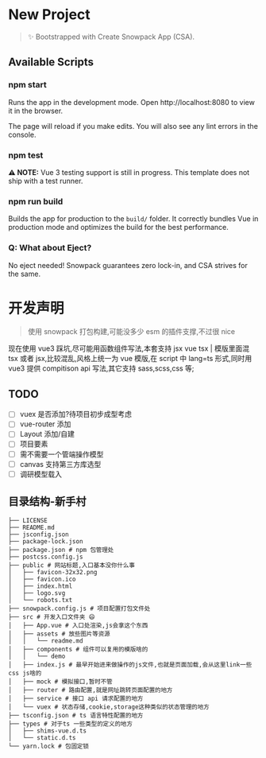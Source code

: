 # New Project

> ✨ Bootstrapped with Create Snowpack App (CSA).

## Available Scripts

### npm start

Runs the app in the development mode.
Open http://localhost:8080 to view it in the browser.

The page will reload if you make edits.
You will also see any lint errors in the console.

### npm test

**⚠️ NOTE:** Vue 3 testing support is still in progress. This template does not ship with a test runner.

### npm run build

Builds the app for production to the `build/` folder.
It correctly bundles Vue in production mode and optimizes the build for the best performance.

### Q: What about Eject?

No eject needed! Snowpack guarantees zero lock-in, and CSA strives for the same.

# 开发声明

> 使用 snowpack 打包构建,可能没多少 esm 的插件支撑,不过很 nice

现在使用 vue3 踩坑,尽可能用函数组件写法,本套支持 jsx vue tsx | 模版里面混 tsx 或者 jsx,比较混乱,风格上统一为 vue 模版,在 script 中 lang=ts 形式,同时用 vue3 提供 compitison api 写法,其它支持 sass,scss,css 等;

## TODO

- [ ] vuex 是否添加?待项目初步成型考虑
- [ ] vue-router 添加
- [ ] Layout 添加/自建
- [ ] 项目要素
- [ ] 需不需要一个管端操作模型
- [ ] canvas 支持第三方库选型
- [ ] 调研模型载入

## 目录结构-新手村

```shell
├── LICENSE
├── README.md
├── jsconfig.json
├── package-lock.json
├── package.json # npm 包管理处
├── postcss.config.js
├── public # 网站标题,入口基本没你什么事
│   ├── favicon-32x32.png
│   ├── favicon.ico
│   ├── index.html
│   ├── logo.svg
│   └── robots.txt
├── snowpack.config.js # 项目配置打包文件处
├── src # 开发入口文件夹 😄
│   ├── App.vue # 入口处渲染,js会拿这个东西
│   ├── assets # 放些图片等资源
│   │   └── readme.md
│   ├── components # 组件可以复用的模版啥的
│   │   └── demo
│   ├── index.js # 最早开始进来做操作的js文件,也就是页面加载,会从这里link一些css js啥的
│   ├── mock # 模拟接口,暂时不管
│   ├── router # 路由配置,就是网址跳转页面配置的地方
│   ├── service # 接口 api 请求配置的地方
│   └── vuex # 状态存储,cookie,storage这种类似的状态管理的地方
├── tsconfig.json # ts 语言特性配置的地方
├── types # 对于ts 一些类型的定义的地方
│   ├── shims-vue.d.ts
│   └── static.d.ts
└── yarn.lock # 包固定锁
```
